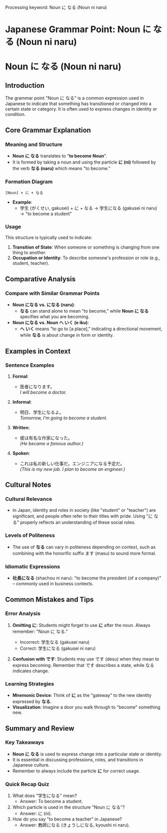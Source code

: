 Processing keyword: Noun に なる (Noun ni naru)
# Japanese Grammar Point: Noun に なる (Noun ni naru)
# Noun に なる (Noun ni naru)
## Introduction
The grammar point "Noun に なる" is a common expression used in Japanese to indicate that something has transitioned or changed into a certain state or category. It is often used to express changes in identity or condition.
## Core Grammar Explanation
### Meaning and Structure
- **Noun に なる** translates to "**to become Noun**".
- It is formed by taking a noun and using the particle **に (ni)** followed by the verb **なる (naru)** which means "to become."
### Formation Diagram
```
[Noun] + に + なる
```
- **Example**: 
  - 学生 (がくせい, gakusei) + に + なる → 学生になる (gakusei ni naru) → "to become a student"
### Usage
This structure is typically used to indicate:
1. **Transition of State**: When someone or something is changing from one thing to another.
2. **Occupation or Identity**: To describe someone's profession or role (e.g., student, teacher).
## Comparative Analysis
### Compare with Similar Grammar Points
- **Noun になる vs. になる (naru)**: 
  - **なる** can stand alone to mean "to become," while **Noun に なる** specifies what you are becoming.
- **Noun になる vs. Noun へ いく (e iku)**: 
  - **へ いく** means "to go to [a place]," indicating a directional movement, while **なる** is about change in form or identity.
  
## Examples in Context
### Sentence Examples
1. **Formal**:
   - 医者になります。  
     *I will become a doctor.*
   
2. **Informal**:
   - 明日、学生になるよ。  
     *Tomorrow, I'm going to become a student.*
3. **Written**:
   - 彼は有名な作家になった。  
     *(He became a famous author.)*
4. **Spoken**:
   - これは私の新しい仕事だ。エンジニアになる予定だ。  
     *(This is my new job. I plan to become an engineer.)*
## Cultural Notes
### Cultural Relevance
- In Japan, identity and roles in society (like "student" or "teacher") are significant, and people often refer to their titles with pride. Using "に なる" properly reflects an understanding of these social roles.
### Levels of Politeness
- The use of **なる** can vary in politeness depending on context, such as combining with the honorific suffix ます (masu) to sound more formal.
### Idiomatic Expressions
- **社長になる** (shachou ni naru): "to become the president (of a company)" – commonly used in business contexts.
## Common Mistakes and Tips
### Error Analysis
1. **Omitting に**: Students might forget to use **に** after the noun. Always remember: "Noun に なる."
   - Incorrect: 学生なる (gakusei naru)
   - Correct: 学生になる (gakusei ni naru)
   
2. **Confusion with です**: Students may use です (desu) when they mean to express becoming. Remember that です describes a state, while なる indicates change.
### Learning Strategies
- **Mnemonic Device**: Think of **に** as the "gateway" to the new identity expressed by **なる**.  
- **Visualization**: Imagine a door you walk through to "become" something new.
## Summary and Review
### Key Takeaways
- **Noun に なる** is used to express change into a particular state or identity.
- It is essential in discussing professions, roles, and transitions in Japanese culture.
- Remember to always include the particle **に** for correct usage.
### Quick Recap Quiz
1. What does "学生になる" mean?
   - Answer: To become a student.
2. Which particle is used in the structure "Noun に なる"?
   - Answer: に (ni).
3. How do you say "to become a teacher" in Japanese?
   - Answer: 教師になる (きょうしになる, kyoushi ni naru).

